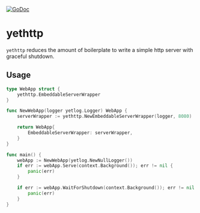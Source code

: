 [![GoDoc](https://godoc.org/github.com/pvormste/yetwebutils/yethttp?status.svg)](https://godoc.org/github.com/pvormste/yetwebutils/yethttp)

# yethttp

`yethttp` reduces the amount of boilerplate to write a simple http server with graceful shutdown.

## Usage

```go
type WebApp struct {
    yethttp.EmbeddableServerWrapper
}

func NewWebApp(logger yetlog.Logger) WebApp {
    serverWrapper := yethttp.NewEmbeddableServerWrapper(logger, 8080)

    return WebApp{
        EmbeddableServerWrapper: serverWrapper,
    }
}

func main() {
    webApp := NewWebApp(yetlog.NewNullLogger())
    if err := webApp.Serve(context.Background()); err != nil {
        panic(err)
    }

    if err := webApp.WaitForShutdown(context.Background()); err != nil {
        panic(err)
    }      
}
```